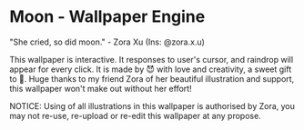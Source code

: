 # Moon - Wallpaper Engine

"She cried, so did moon." - Zora Xu (Ins: @zora.x.u)

This wallpaper is interactive. It responses to user's cursor, and raindrop will appear for every click.
It is made by 😈 with love and creativity, a sweet gift to 🐇.
Huge thanks to my friend Zora of her beautiful illustration and support, this wallpaper won't make out without her effort!


NOTICE: Using of all illustrations in this wallpaper is authorised by Zora, you may not re-use, re-upload or re-edit this wallpaper at any propose.
